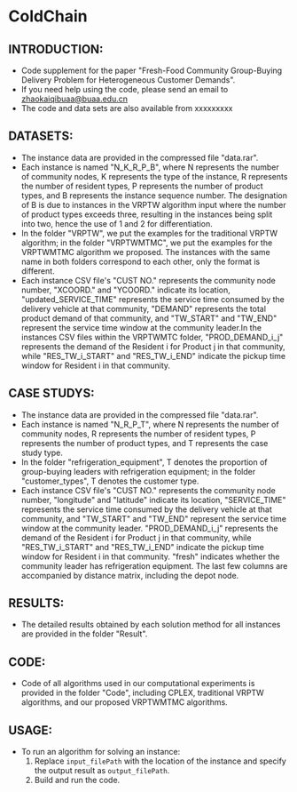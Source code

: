 # ColdChain
## INTRODUCTION:
- Code supplement for the paper "Fresh-Food Community Group-Buying Delivery Problem for Heterogeneous Customer Demands".
- If you need help using the code, please send an email to zhaokaiqibuaa@buaa.edu.cn
- The code and data sets are also available from xxxxxxxxx

## DATASETS:
- The instance data are provided in the compressed file "data.rar". 
- Each instance is named "N_K_R_P_B", where N represents the number of community nodes, K represents the type of the instance, R represents the number of resident types, P represents the number of product types, and B represents the instance sequence number. The designation of B is due to instances in the VRPTW algorithm input where the number of product types exceeds three, resulting in the instances being split into two, hence the use of 1 and 2 for differentiation.
- In the folder "VRPTW", we put the examples for the traditional VRPTW algorithm; in the folder "VRPTWMTMC", we put the examples for the VRPTWMTMC algorithm we proposed. The instances with the same name in both folders correspond to each other, only the format is different.
- Each instance CSV file's "CUST NO." represents the community node number, "XCOORD." and "YCOORD." indicate its location, "updated_SERVICE_TIME" represents the service time consumed by the delivery vehicle at that community, "DEMAND" represents the total product demand of that community, and "TW_START" and "TW_END" represent the service time window at the community leader.In the instances CSV files within the VRPTWMTC folder, "PROD_DEMAND_i_j" represents the demand of the Resident i for Product j in that community, while "RES_TW_i_START" and "RES_TW_i_END" indicate the pickup time window for Resident i in that community.

## CASE STUDYS:
- The instance data are provided in the compressed file "data.rar". 
- Each instance is named "N_R_P_T", where N represents the number of community nodes, R represents the number of resident types, P represents the number of product types, and T represents the case study type. 
- In the folder "refrigeration_equipment", T denotes the proportion of group-buying leaders with refrigeration equipment; in the folder "customer_types", T denotes the customer type.
- Each instance CSV file's "CUST NO." represents the community node number, "longitude" and "latitude" indicate its location, "SERVICE_TIME" represents the service time consumed by the delivery vehicle at that community, and "TW_START" and "TW_END" represent the service time window at the community leader. "PROD_DEMAND_i_j" represents the demand of the Resident i for Product j in that community, while "RES_TW_i_START" and "RES_TW_i_END" indicate the pickup time window for Resident i in that community. "fresh" indicates whether the community leader has refrigeration equipment. The last few columns are accompanied by distance matrix, including the depot node.


## RESULTS:
- The detailed results obtained by each solution method for all instances are provided in the folder "Result". 

## CODE:
- Code of all algorithms used in our computational experiments is provided in the folder "Code", including CPLEX, traditional VRPTW algorithms, and our proposed VRPTWMTMC algorithms. 

## USAGE:
- To run an algorithm for solving an instance:
  1. Replace `input_filePath` with the location of the instance and specify the output result as `output_filePath`.
  2. Build and run the code.
